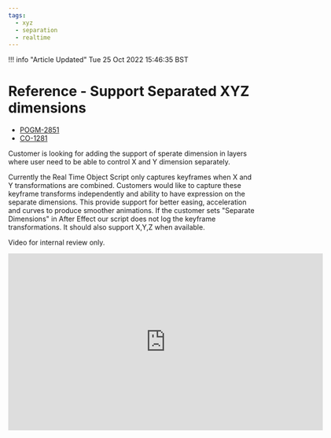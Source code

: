 ```yaml
---
tags:
  - xyz
  - separation 
  - realtime
---
```



<!--
Title : ref_seperated_xyz_graphics
- Created : 2022-10-25
- Updated :
- Author : James Rivers
- Written against (version):
- Sources :
- Author Notes :
-->

!!! info "Article Updated"
    Tue 25 Oct 2022 15:46:35 BST

# Reference - Support Separated XYZ dimensions

- [POGM-2851](https://imaginecommunications.atlassian.net/browse/POPGM-2851)
- [CO-1281](https://imaginecommunications.atlassian.net/browse/CO-1281)

Customer is looking for adding the support of sperate dimension in layers where user need to be able to control X and Y dimension separately.

Currently the Real Time Object Script only captures keyframes when X and Y transformations are combined. Customers would like to capture these keyframe transforms independently and ability to have expression on the separate dimensions. This provide support for better easing, acceleration and curves to produce smoother animations. If the customer sets "Separate Dimensions" in After Effect our script does not log the keyframe transformations. It should also support X,Y,Z when available.

Video for internal review only. 

<iframe src="https://player.vimeo.com/video/763866617?h=5b95e237cc" width="640" height="360" frameborder="0" allow="autoplay; fullscreen; picture-in-picture" allowfullscreen></iframe>
